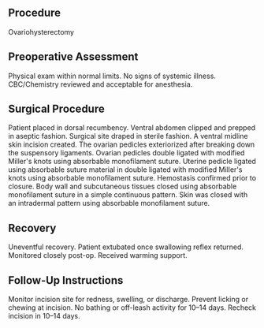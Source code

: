 ## Procedure
Ovariohysterectomy

## Preoperative Assessment
Physical exam within normal limits. No signs of systemic illness. CBC/Chemistry reviewed and acceptable for anesthesia.

## Surgical Procedure
Patient placed in dorsal recumbency. Ventral abdomen clipped and prepped in aseptic fashion. Surgical site draped in sterile fashion. A ventral midline skin incision created. The ovarian pedicles exteriorized after breaking down the suspensory ligaments. Ovarian pedicles double ligated with modified Miller's knots using absorbable monofilament suture. Uterine pedicle ligated using absorbable suture material in double ligated with modified Miller's knots using absorbable monofilament suture. Hemostasis confirmed prior to closure. Body wall and subcutaneous tissues closed using absorbable monofilament suture in a simple continuous pattern.  Skin was closed with an intradermal pattern using absorbable monofilament suture.

## Recovery
Uneventful recovery. Patient extubated once swallowing reflex returned. Monitored closely post-op. Received warming support.

## Follow-Up Instructions
Monitor incision site for redness, swelling, or discharge. Prevent licking or chewing at incision. No bathing or off-leash activity for 10–14 days. Recheck incision in 10–14 days.
